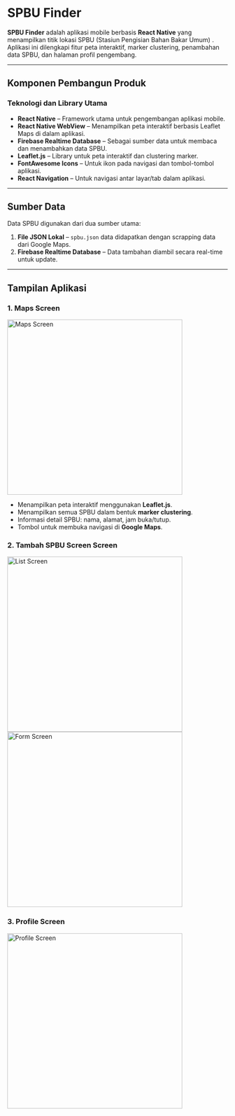 # **SPBU Finder**

**SPBU Finder** adalah aplikasi mobile berbasis **React Native** yang menampilkan titik lokasi SPBU (Stasiun Pengisian Bahan Bakar Umum) . Aplikasi ini dilengkapi fitur peta interaktif, marker clustering, penambahan data SPBU, dan halaman profil pengembang.

---

## **Komponen Pembangun Produk**

### **Teknologi dan Library Utama**
- **React Native** – Framework utama untuk pengembangan aplikasi mobile.
- **React Native WebView** – Menampilkan peta interaktif berbasis Leaflet Maps di dalam aplikasi.
- **Firebase Realtime Database** – Sebagai sumber data untuk membaca dan menambahkan data SPBU.
- **Leaflet.js** – Library untuk peta interaktif dan clustering marker.
- **FontAwesome Icons** – Untuk ikon pada navigasi dan tombol-tombol aplikasi.
- **React Navigation** – Untuk navigasi antar layar/tab dalam aplikasi.

---

## **Sumber Data**
Data SPBU digunakan dari dua sumber utama:
1. **File JSON Lokal** – `spbu.json` data didapatkan dengan scrapping data dari Google Maps.
2. **Firebase Realtime Database** – Data tambahan diambil secara real-time untuk update.

---

## **Tampilan Aplikasi**

### **1. Maps Screen**

<img src="https://drive.google.com/uc?export=view&id=15BjBnBgd6f5V2CL4ds5HAmic-l-zEES6" alt="Maps Screen" width="400"/>


  - Menampilkan peta interaktif menggunakan **Leaflet.js**.
  - Menampilkan semua SPBU dalam bentuk **marker clustering**.
  - Informasi detail SPBU: nama, alamat, jam buka/tutup.
  - Tombol untuk membuka navigasi di **Google Maps**.

### **2. Tambah SPBU Screen Screen**

<img src="https://drive.google.com/uc?export=view&id=1tB4gzLNKLKiGHo-xUSugmwe0svUmu9Us" alt="List Screen" width="400"/>
<img src="https://drive.google.com/uc?export=view&id=1PrsRZyJNIHMMHRxJr-5epxn6V-5m7aFY" alt="Form Screen" width="400"/>

### **3. Profile Screen**

<img src="https://drive.google.com/uc?export=view&id=1QJq6H1u1TlEPBLhiF_n-YxgvTHcUk3XB" alt="Profile Screen" width="400"/>
